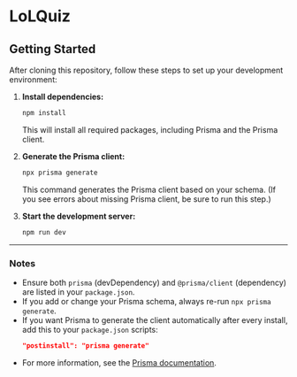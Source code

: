 # LoLQuiz

## Getting Started

After cloning this repository, follow these steps to set up your development environment:

1. **Install dependencies:**
   ```sh
   npm install
   ```
   This will install all required packages, including Prisma and the Prisma client.

2. **Generate the Prisma client:**
   ```sh
   npx prisma generate
   ```
   This command generates the Prisma client based on your schema. (If you see errors about missing Prisma client, be sure to run this step.)

3. **Start the development server:**
   ```sh
   npm run dev
   ```

---

### Notes
- Ensure both `prisma` (devDependency) and `@prisma/client` (dependency) are listed in your `package.json`.
- If you add or change your Prisma schema, always re-run `npx prisma generate`.
- If you want Prisma to generate the client automatically after every install, add this to your `package.json` scripts:
  ```json
  "postinstall": "prisma generate"
  ```
- For more information, see the [Prisma documentation](https://www.prisma.io/docs/).
